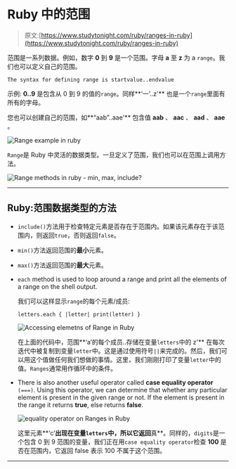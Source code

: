 # Ruby 中的范围

> 原文:[https://www.studytonight.com/ruby/ranges-in-ruby](https://www.studytonight.com/ruby/ranges-in-ruby)

范围是一系列数据。例如，数字 **0** 到 **9** 是一个范围。字母 **a** 至 **z** 为 a `range`。我们也可以定义自己的范围。

```
The syntax for defining range is startvalue..endvalue
```

示例: **0..9** 是包含从 0 到 9 的值的`range`。同样**‘一’..z'** 也是一个`range`里面有所有的字母。

您也可以创建自己的范围，如**“aab”..aae'** 包含值 **aab** 、 **aac** 、 **aad** 、 **aae** 。

![Range example in ruby](../Images/e1e9a03da12b6e6f588f2ce2b7584b3c.png)

`Range`是 Ruby 中灵活的数据类型。一旦定义了范围，我们也可以在范围上调用方法。

![Range  methods in ruby - min, max, include?](../Images/5772e4b941445dee6218914034a0d422.png)

* * *

## Ruby:范围数据类型的方法

*   `include()`方法用于检查特定元素是否存在于范围内。如果该元素存在于该范围内，则返回`true`，否则返回`false`。
*   `min()`方法返回范围的**最小**元素。
*   `max()`方法返回范围的**最大**元素。
*   `each` method is used to loop around a range and print all the elements of a range on the shell output.

    我们可以这样显示`range`的每个元素/成员:

    ```
    letters.each { |letter| print(letter) }
    ```

    ![Accessing elemetns of Range in Ruby](../Images/bd2ff8b5078d26dbf1811fd04ae7a29c.png)

    在上面的代码中，范围**‘a’的每个成员..存储在变量`letters`中的 z'** 在每次迭代中被复制到变量`letter`中。这是通过使用符号`||`来完成的。然后，我们可以用这个值做任何我们想做的事情。这里，我们刚刚打印了变量`letter`中的值。`Ranges`通常用作循环中的条件。

*   There is also another useful operator called **case equality operator** `(===)`. Using this operator, we can determine that whether any particular element is present in the given range or not. If the element is present in the range it returns **true**, else returns **false**.

    ![equality operator on Ranges in Ruby](../Images/05d76ef9f42158400ae8b5240fda89a5.png)

    这里元素**‘c’**出现在变量`letters`中，所以它返回**真**。同样的，`digits`是一个包含 0 到 9 范围的变量，我们正在用`case equality operator`检查 **100** 是否在范围内，它返回 false 表示 100 不属于这个范围。

* * *